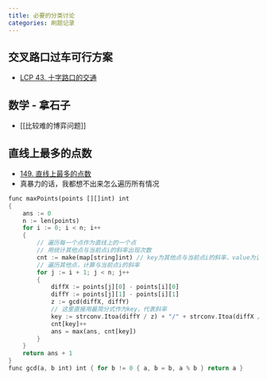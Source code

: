 ```yaml
---
title: 必要的分类讨论
categories: 刷题记录
---
```

## 交叉路口过车可行方案
- [LCP 43. 十字路口的交通](https://leetcode.cn/problems/Y1VbOX/solutions/1/ha-xi-biao-dong-tai-gui-hua-by-megurine-mn3p)

## 数学 - 拿石子
- [[比较难的博弈问题]]

## 直线上最多的点数
- [149. 直线上最多的点数](https://leetcode.cn/problems/max-points-on-a-line/)
- 真暴力的话，我都想不出来怎么遍历所有情况
```rust
func maxPoints(points [][]int) int
{
	ans := 0
	n := len(points) 
	for i := 0; i < n; i++ 
	{ 
		// 遍历每一个点作为直线上的一个点 
		// 用统计其他点与当前点i的斜率出现次数 
		cnt := make(map[string]int) // key为其他点与当前点i的斜率，value为该斜率的个数 
		// 遍历其他点，计算与当前点i的斜率
		for j := i + 1; j < n; j++ 
		{ 
			diffX := points[j][0] - points[i][0]
			diffY := points[j][1] - points[i][1]
			z := gcd(diffX, diffY)
			// 这里直接用最简分式作为key，代表斜率
			key := strconv.Itoa(diffY / z) + "/" + strconv.Itoa(diffX / z)
			cnt[key]++
			ans = max(ans, cnt[key])
		}
	}
	return ans + 1
}
func gcd(a, b int) int { for b != 0 { a, b = b, a % b } return a }
```